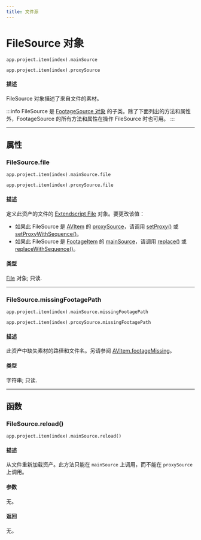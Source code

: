 ```yaml
---
title: 文件源
---
```

# FileSource 对象

`app.project.item(index).mainSource`

`app.project.item(index).proxySource`

#### 描述

FileSource 对象描述了来自文件的素材。

:::info
FileSource 是 [FootageSource 对象](../footagesource) 的子类。除了下面列出的方法和属性外，FootageSource 的所有方法和属性在操作 FileSource 时也可用。
:::

---

## 属性

### FileSource.file

`app.project.item(index).mainSource.file`

`app.project.item(index).proxySource.file`

#### 描述

定义此资产的文件的 [Extendscript File](https://extendscript.docsforadobe.dev/file-system-access/file-object.html) 对象。要更改该值：

- 如果此 FileSource 是 [AVItem](../../item/avitem) 的 [proxySource](../item/avitem.md#avitemproxysource)，请调用 [setProxy()](../item/avitem.md#avitemsetproxy) 或 [setProxyWithSequence()](../item/avitem.md#avitemsetproxywithsequence)。
- 如果此 FileSource 是 [FootageItem](../../item/footageitem) 的 [mainSource](../item/footageitem.md#footageitemmainsource)，请调用 [replace()](../item/footageitem.md#footageitemreplace) 或 [replaceWithSequence()](../item/footageitem.md#footageitemreplacewithsequence)。

#### 类型

[File](https://extendscript.docsforadobe.dev/file-system-access/file-object.html) 对象; 只读.

---

### FileSource.missingFootagePath

`app.project.item(index).mainSource.missingFootagePath`

`app.project.item(index).proxySource.missingFootagePath`

#### 描述

此资产中缺失素材的路径和文件名。另请参阅 [AVItem.footageMissing](../item/avitem.md#avitemfootagemissing)。

#### 类型

字符串; 只读.

---

## 函数

### FileSource.reload()

`app.project.item(index).mainSource.reload()`

#### 描述

从文件重新加载资产。此方法只能在 `mainSource` 上调用，而不能在 `proxySource` 上调用。

#### 参数

无。

#### 返回

无。
